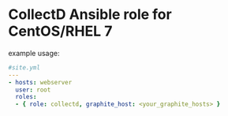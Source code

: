 # CollectD Ansible role for CentOS/RHEL 7

example usage:

```yaml
#site.yml
---
- hosts: webserver
  user: root
  roles:
  - { role: collectd, graphite_host: <your_graphite_hosts> }

```

